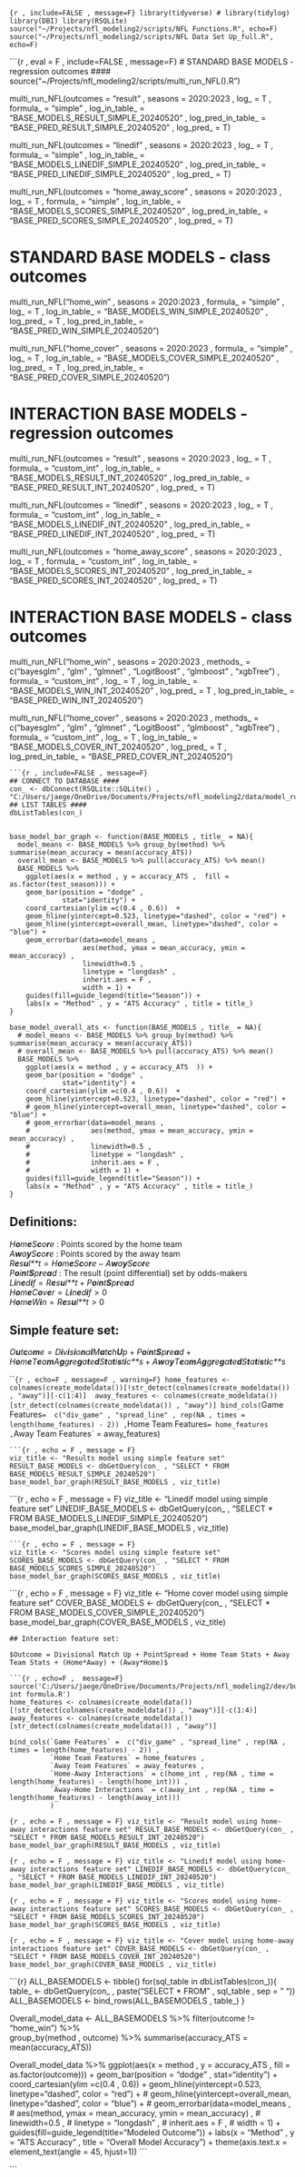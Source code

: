 `{r , include=FALSE , message=F} library(tidyverse) # library(tidylog) library(DBI) library(RSQLite) source("~/Projects/nfl_modeling2/scripts/NFL Functions.R", echo=F) source("~/Projects/nfl_modeling2/scripts/NFL Data Set Up_full.R", echo=F)`

\`\`\`{r , eval = F , include=FALSE , message=F} \# STANDARD BASE
MODELS - regression outcomes \####
source(“~/Projects/nfl_modeling2/scripts/multi_run_NFL().R”)

multi_run_NFL(outcomes = “result” , seasons = 2020:2023 , log\_ = T ,
formula\_ = “simple” , log_in_table\_ =
“BASE_MODELS_RESULT_SIMPLE_20240520” , log_pred_in_table\_ =
“BASE_PRED_RESULT_SIMPLE_20240520” , log_pred\_ = T)

multi_run_NFL(outcomes = “linedif” , seasons = 2020:2023 , log\_ = T ,
formula\_ = “simple” , log_in_table\_ =
“BASE_MODELS_LINEDIF_SIMPLE_20240520” , log_pred_in_table\_ =
“BASE_PRED_LINEDIF_SIMPLE_20240520” , log_pred\_ = T)

multi_run_NFL(outcomes = “home_away_score” , seasons = 2020:2023 , log\_
= T , formula\_ = “simple” , log_in_table\_ =
“BASE_MODELS_SCORES_SIMPLE_20240520” , log_pred_in_table\_ =
“BASE_PRED_SCORES_SIMPLE_20240520” , log_pred\_ = T)

# STANDARD BASE MODELS - class outcomes

multi_run_NFL(“home_win” , seasons = 2020:2023 , formula\_ = “simple” ,
log\_ = T , log_in_table\_ = “BASE_MODELS_WIN_SIMPLE_20240520” ,
log_pred\_ = T , log_pred_in_table\_ = “BASE_PRED_WIN_SIMPLE_20240520”)

multi_run_NFL(“home_cover” , seasons = 2020:2023 , formula\_ = “simple”
, log\_ = T , log_in_table\_ = “BASE_MODELS_COVER_SIMPLE_20240520” ,
log_pred\_ = T , log_pred_in_table\_ =
“BASE_PRED_COVER_SIMPLE_20240520”)

# INTERACTION BASE MODELS - regression outcomes

multi_run_NFL(outcomes = “result” , seasons = 2020:2023 , log\_ = T ,
formula\_ = “custom_int” , log_in_table\_ =
“BASE_MODELS_RESULT_INT_20240520” , log_pred_in_table\_ =
“BASE_PRED_RESULT_INT_20240520” , log_pred\_ = T)

multi_run_NFL(outcomes = “linedif” , seasons = 2020:2023 , log\_ = T ,
formula\_ = “custom_int” , log_in_table\_ =
“BASE_MODELS_LINEDIF_INT_20240520” , log_pred_in_table\_ =
“BASE_PRED_LINEDIF_INT_20240520” , log_pred\_ = T)

multi_run_NFL(outcomes = “home_away_score” , seasons = 2020:2023 , log\_
= T , formula\_ = “custom_int” , log_in_table\_ =
“BASE_MODELS_SCORES_INT_20240520” , log_pred_in_table\_ =
“BASE_PRED_SCORES_INT_20240520” , log_pred\_ = T)

# INTERACTION BASE MODELS - class outcomes

multi_run_NFL(“home_win” , seasons = 2020:2023 , methods\_ =
c(“bayesglm” , “glm” , “glmnet” , “LogitBoost” , “glmboost” , “xgbTree”)
, formula\_ = “custom_int” , log\_ = T , log_in_table\_ =
“BASE_MODELS_WIN_INT_20240520” , log_pred\_ = T , log_pred_in_table\_ =
“BASE_PRED_WIN_INT_20240520”)

multi_run_NFL(“home_cover” , seasons = 2020:2023 , methods\_ =
c(“bayesglm” , “glm” , “glmnet” , “LogitBoost” , “glmboost” , “xgbTree”)
, formula\_ = “custom_int” , log\_ = T , log_in_table\_ =
“BASE_MODELS_COVER_INT_20240520” , log_pred\_ = T , log_pred_in_table\_
= “BASE_PRED_COVER_INT_20240520”)



    ```{r , include=FALSE , message=F}
    ## CONNECT TO DATABASE ####
    con_ <- dbConnect(RSQLite::SQLite() , "C:/Users/jaege/OneDrive/Documents/Projects/nfl_modeling2/data/model_runs2_db.db")
    ## LIST TABLES ####
    dbListTables(con_)


    base_model_bar_graph <- function(BASE_MODELS , title_ = NA){
      model_means <- BASE_MODELS %>% group_by(method) %>% summarise(mean_accuracy = mean(accuracy_ATS))
      overall_mean <- BASE_MODELS %>% pull(accuracy_ATS) %>% mean()
      BASE_MODELS %>%  
        ggplot(aes(x = method , y = accuracy_ATS ,  fill = as.factor(test_season))) +
        geom_bar(position = "dodge" , 
                 stat="identity") +
        coord_cartesian(ylim =c(0.4 , 0.6))  + 
        geom_hline(yintercept=0.523, linetype="dashed", color = "red") + 
        geom_hline(yintercept=overall_mean, linetype="dashed", color = "blue") + 
        geom_errorbar(data=model_means , 
                      aes(method, ymax = mean_accuracy, ymin = mean_accuracy) ,
                      linewidth=0.5 ,
                      linetype = "longdash" ,
                      inherit.aes = F ,
                      width = 1) +
        guides(fill=guide_legend(title="Season")) + 
        labs(x = "Method" , y = "ATS Accuracy" , title = title_)
    }

    base_model_overall_ats <- function(BASE_MODELS , title_ = NA){
      # model_means <- BASE_MODELS %>% group_by(method) %>% summarise(mean_accuracy = mean(accuracy_ATS))
      # overall_mean <- BASE_MODELS %>% pull(accuracy_ATS) %>% mean()
      BASE_MODELS %>%  
        ggplot(aes(x = method , y = accuracy_ATS  )) +
        geom_bar(position = "dodge" , 
                 stat="identity") +
        coord_cartesian(ylim =c(0.4 , 0.6))  + 
        geom_hline(yintercept=0.523, linetype="dashed", color = "red") +
        # geom_hline(yintercept=overall_mean, linetype="dashed", color = "blue") +
        # geom_errorbar(data=model_means , 
        #               aes(method, ymax = mean_accuracy, ymin = mean_accuracy) ,
        #               linewidth=0.5 ,
        #               linetype = "longdash" ,
        #               inherit.aes = F ,
        #               width = 1) +
        guides(fill=guide_legend(title="Season")) + 
        labs(x = "Method" , y = "ATS Accuracy" , title = title_)
    }

## Definitions:

*H**o**m**e**S**c**o**r**e* : Points scored by the home team  
*A**w**a**y**S**c**o**r**e* : Points scored by the away team  
*R**e**s**u**l**t* = *H**o**m**e**S**c**o**r**e* − *A**w**a**y**S**c**o**r**e*  
*P**o**i**n**t**S**p**r**e**a**d* : The result (point differential) set
by odds-makers  
*L**i**n**e**d**i**f* = *R**e**s**u**l**t* + *P**o**i**n**t**S**p**r**e**a**d*  
*H**o**m**e**C**o**v**e**r* = *L**i**n**e**d**i**f* \> 0  
*H**o**m**e**W**i**n* = *R**e**s**u**l**t* \> 0  

## Simple feature set:

*O**u**t**c**o**m**e* = *D**i**v**i**s**i**o**n**a**l**M**a**t**c**h**U**p* + *P**o**i**n**t**S**p**r**e**a**d* + *H**o**m**e**T**e**a**m**A**g**g**r**e**g**a**t**e**d**S**t**a**t**i**s**t**i**c**s* + *A**w**a**y**T**e**a**m**A**g**g**r**e**g**a**t**e**d**S**t**a**t**i**s**t**i**c**s*

\`\``{r , echo=F , message=F , warning=F} home_features <- colnames(create_modeldata())[!str_detect(colnames(create_modeldata()) , "away")][-c(1:4)]  away_features <- colnames(create_modeldata())[str_detect(colnames(create_modeldata()) , "away")] bind_cols(`Game
Features`=  c("div_game" , "spread_line" , rep(NA , times = length(home_features) - 2)) ,`Home
Team Features`= home_features ,`Away Team Features\` = away_features)


    ```{r , echo = F , message = F}
    viz_title <- "Results model using simple feature set"
    RESULT_BASE_MODELS <- dbGetQuery(con_ , "SELECT * FROM BASE_MODELS_RESULT_SIMPLE_20240520")
    base_model_bar_graph(RESULT_BASE_MODELS , viz_title)

\`\`\`{r , echo = F , message = F} viz_title \<- “Linedif model using
simple feature set” LINEDIF_BASE_MODELS \<- dbGetQuery(con\_ , “SELECT
\* FROM BASE_MODELS_LINEDIF_SIMPLE_20240520”)
base_model_bar_graph(LINEDIF_BASE_MODELS , viz_title)


    ```{r , echo = F , message = F}
    viz_title <- "Scores model using simple feature set"
    SCORES_BASE_MODELS <- dbGetQuery(con_ , "SELECT * FROM BASE_MODELS_SCORES_SIMPLE_20240520")
    base_model_bar_graph(SCORES_BASE_MODELS , viz_title)

\`\`\`{r , echo = F , message = F} viz_title \<- “Home cover model using
simple feature set” COVER_BASE_MODELS \<- dbGetQuery(con\_ , “SELECT \*
FROM BASE_MODELS_COVER_SIMPLE_20240520”)
base_model_bar_graph(COVER_BASE_MODELS , viz_title)


    ## Interaction feature set:

    $Outcome = Divisional Match Up + PointSpread + Home Team Stats + Away Team Stats + (Home*Away) + (Away*Home)$

    ```{r , echo=F ,  message=F}
    source('C:/Users/jaege/OneDrive/Documents/Projects/nfl_modeling2/dev/build int formula.R')
    home_features <- colnames(create_modeldata())[!str_detect(colnames(create_modeldata()) , "away")][-c(1:4)] 
    away_features <- colnames(create_modeldata())[str_detect(colnames(create_modeldata()) , "away")]

    bind_cols(`Game Features` =  c("div_game" , "spread_line" , rep(NA , times = length(home_features) - 2)) ,       
              `Home Team Features` = home_features , 
              `Away Team Features` = away_features , 
              `Home-Away Interactions` = c(home_int , rep(NA , time = length(home_features) - length(home_int))) , 
              `Away-Home Interactions` = c(away_int , rep(NA , time = length(home_features) - length(away_int))) 
              )

`{r , echo = F , message = F} viz_title <- "Result model using home-away interactions feature set" RESULT_BASE_MODELS <- dbGetQuery(con_ , "SELECT * FROM BASE_MODELS_RESULT_INT_20240520") base_model_bar_graph(RESULT_BASE_MODELS , viz_title)`

`{r , echo = F , message = F} viz_title <- "Linedif model using home-away interactions feature set" LINEDIF_BASE_MODELS <- dbGetQuery(con_ , "SELECT * FROM BASE_MODELS_LINEDIF_INT_20240520") base_model_bar_graph(LINEDIF_BASE_MODELS , viz_title)`

`{r , echo = F , message = F} viz_title <- "Scores model using home-away interactions feature set" SCORES_BASE_MODELS <- dbGetQuery(con_ , "SELECT * FROM BASE_MODELS_SCORES_INT_20240520") base_model_bar_graph(SCORES_BASE_MODELS , viz_title)`

`{r , echo = F , message = F} viz_title <- "Cover model using home-away interactions feature set" COVER_BASE_MODELS <- dbGetQuery(con_ , "SELECT * FROM BASE_MODELS_COVER_INT_20240520") base_model_bar_graph(COVER_BASE_MODELS , viz_title)`

\`\`\`{r} ALL_BASEMODELS \<- tibble() for(sql_table in
dbListTables(con\_)){ table\_ \<- dbGetQuery(con\_ , paste(“SELECT \*
FROM” , sql_table , sep = ” “)) ALL_BASEMODELS \<-
bind_rows(ALL_BASEMODELS , table\_) }

Overall_model_data \<- ALL_BASEMODELS %\>% filter(outcome != “home_win”)
%\>%  
group_by(method , outcome) %\>% summarise(accuracy_ATS =
mean(accuracy_ATS))

Overall_model_data %\>% ggplot(aes(x = method , y = accuracy_ATS , fill
= as.factor(outcome))) + geom_bar(position = “dodge” ,
stat=“identity”) + coord_cartesian(ylim =c(0.4 , 0.6)) +
geom_hline(yintercept=0.523, linetype=“dashed”, color = “red”) + \#
geom_hline(yintercept=overall_mean, linetype=“dashed”, color = “blue”) +
\# geom_errorbar(data=model_means , \# aes(method, ymax = mean_accuracy,
ymin = mean_accuracy) , \# linewidth=0.5 , \# linetype = “longdash” , \#
inherit.aes = F , \# width = 1) +
guides(fill=guide_legend(title=“Modeled Outcome”)) + labs(x = “Method” ,
y = “ATS Accuracy” , title = “Overall Model Accuracy”) +
theme(axis.text.x = element_text(angle = 45, hjust=1)) \`\`\`

\`\`\`
